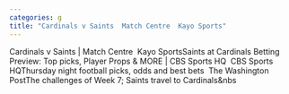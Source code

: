 ```yaml
---
categories: g
title: "Cardinals v Saints  Match Centre  Kayo Sports"
---
```

Cardinals v Saints | Match Centre&nbsp;&nbsp;Kayo SportsSaints at Cardinals Betting Preview: Top picks, Player Props & MORE | CBS Sports HQ&nbsp;&nbsp;CBS Sports HQThursday night football picks, odds and best bets&nbsp;&nbsp;The Washington PostThe challenges of Week 7; Saints travel to Cardinals&nbs